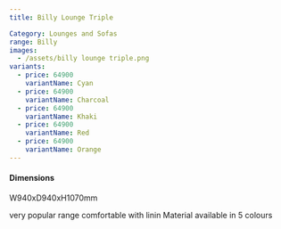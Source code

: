 ```yaml
---
title: Billy Lounge Triple

Category: Lounges and Sofas
range: Billy
images:
  - /assets/billy lounge triple.png
variants:
  - price: 64900
    variantName: Cyan
  - price: 64900
    variantName: Charcoal
  - price: 64900
    variantName: Khaki
  - price: 64900
    variantName: Red
  - price: 64900
    variantName: Orange
---
```


#### Dimensions

W940xD940xH1070mm

very popular range comfortable with linin Material available in 5 colours
